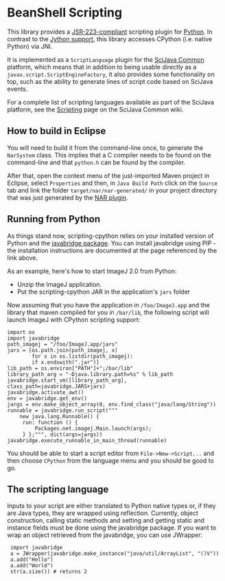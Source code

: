 # BeanShell Scripting

This library provides a
[JSR-223-compliant](https://en.wikipedia.org/wiki/Scripting_for_the_Java_Platform)
scripting plugin for [Python](http://www.python.org/). In contrast to the
[Jython support](https://github.com/scijava/scripting-jython), this library
accesses CPython (i.e. native Python) via JNI.

It is implemented as a `ScriptLanguage` plugin for the [SciJava
Common](https://github.com/scijava/scijava-common) platform, which means that
in addition to being usable directly as a `javax.script.ScriptEngineFactory`,
it also provides some functionality on top, such as the ability to generate
lines of script code based on SciJava events.

For a complete list of scripting languages available as part of the SciJava
platform, see the
[Scripting](https://github.com/scijava/scijava-common/wiki/Scripting) page on
the SciJava Common wiki.

## How to build in Eclipse

You will need to build it from the command-line once, to generate the
`NarSystem` class. This implies that a C compiler needs to be found on the
command-line and that `python.h` can be found by the compiler.

After that, open the context menu of the just-imported Maven project in Eclipse,
select `Properties` and then, in `Java Build Path` click on the `Source` tab
and link the folder `target/nar/nar-generated/` in your project directory that
was just generated by the [NAR plugin](http://maven-nar.github.io/).

## Running from Python
As things stand now, scripting-cpython relies on your installed version of
Python and the [javabridge package](http://pythonhosted.org/javabridge/).
You can install javabridge using PIP - the installation instructions are
documented at the page referenced by the link above.

As an example, here's how to start ImageJ 2.0 from Python:

* Unzip the ImageJ application.
* Put the scripting-cpython JAR in the application's `jars` folder

Now assuming that you have the application in `/foo/ImageJ.app` and the
library that maven compiled for you in `/bar/lib`, the following script
will launch ImageJ with CPython scripting support:

    import os
    import javabridge
    path_imagej = "/foo/ImageJ.app/jars"
    jars = [os.path.join(path_imagej, x) 
            for x in os.listdir(path_imagej): 
            if x.endswith(".jar")]
    lib_path = os.environ["PATH"]+";/bar/lib"
    library_path_arg = "-Djava.library.path=%s" % lib_path
    javabridge.start_vm([library_path_arg], class_path=javabridge.JARS+jars)
    javabridge.activate_awt()
    env = javabridge.get_env()
    jargs = env.make_object_array(0, env.find_class("java/lang/String"))
    runnable = javabridge.run_script("""
        new java.lang.Runnable() {
         run: function () {
             Packages.net.imagej.Main.launch(args);
         } };""", dict(args=jargs))
    javabridge.execute_runnable_in_main_thread(runnable)
    
  You should be able to start a script editor from `File->New->Script...` and
  then choose `CPython` from the language menu and you should be good to go.
  
## The scripting language

Inputs to your script are either translated to Python native types or,
if they are Java types, they are wrapped using reflection. Currently, 
object construction, calling static methods and setting and getting
static and instance fields must be done using the javabridge package. If
you want to wrap an object retrieved from the javabridge, you can use
JWrapper:

     import javabridge
     a = JWrapper(javabridge.make_instance("java/util/ArrayList", "()V"))
     a.add("Hello")
     a.add("World")
     str(a.size()) # returns 2